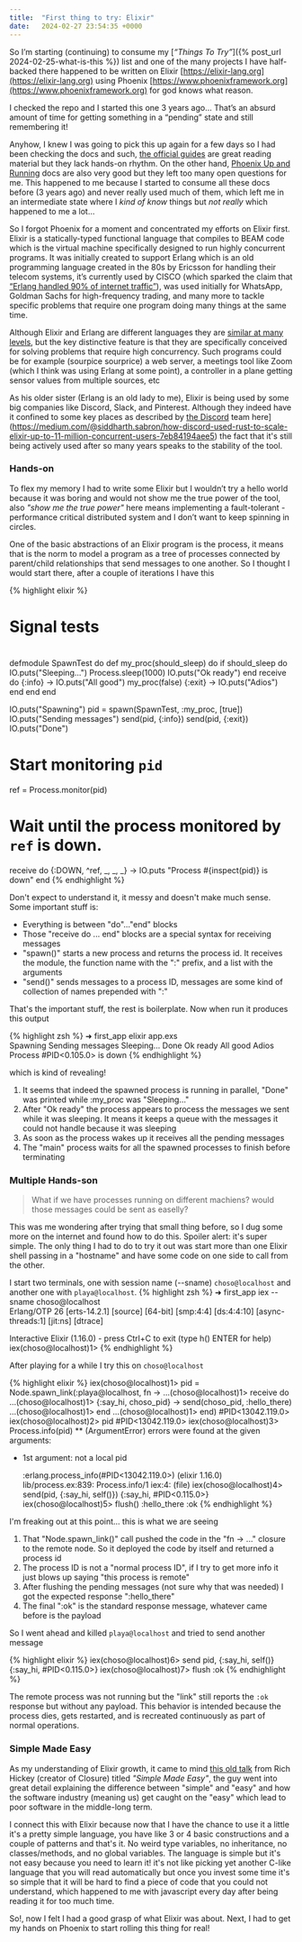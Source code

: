 ```yaml
---
title:  "First thing to try: Elixir"
date:   2024-02-27 23:54:35 +0000
---
```


So I’m starting (continuing) to consume my [_“Things To Try”_]({% post_url 2024-02-25-what-is-this %}) list and one of the many projects I have half-backed there happened to be written on Elixir [https://elixir-lang.org](https://elixir-lang.org) using Phoenix [https://www.phoenixframework.org](https://www.phoenixframework.org) for god knows what reason.

I checked the repo and I started this one 3 years ago… That’s an absurd amount of time for getting something in a “pending” state and still remembering it!

Anyhow, I knew I was going to pick this up again for a few days so I had been checking the docs and such, [the official guides](https://hexdocs.pm/elixir/introduction.html) are great reading material but they lack hands-on rhythm. On the other hand, [Phoenix Up and Running](https://hexdocs.pm/phoenix/up_and_running.html) docs are also very good but they left too many open questions for me. This happened to me because I started to consume all these docs before (3 years ago) and never really used much of them, which left me in an intermediate state where I _kind of know_ things but _not really_ which happened to me a lot… 

So I forgot Phoenix for a moment and concentrated my efforts on Elixir first. Elixir is a statically-typed functional language that compiles to BEAM code which is the virtual machine specifically designed to run highly concurrent programs. It was initially created to support Erlang which is an old programming language created in the 80s by Ericsson for handling their telecom systems, it’s currently used by CISCO (which sparked the claim that [“Erlang handled 90% of internet traffic”](https://news.ycombinator.com/item?id=17218190)), was used initially for WhatsApp, Goldman Sachs for high-frequency trading, and many more to tackle specific problems that require one program doing many things at the same time.

Although Elixir and Erlang are different languages they are [similar at many levels](https://elixir-lang.org/crash-course.html), but the key distinctive feature is that they are specifically conceived for solving problems that require high concurrency. Such programs could be for example (sourpice sourprice) a web server, a meetings tool like Zoom (which I think was using Erlang at some point), a controller in a plane getting sensor values from multiple sources, etc

As his older sister (Erlang is an old lady to me), Elixir is being used by some big companies like Discord, Slack, and Pinterest. Although they indeed have it confined to some key places as described by [the Discord](https://medium.com/@siddharth.sabron/how-discord-used-rust-to-scale-elixir-up-to-11-million-concurrent-users-7eb84194aee5) team here](https://medium.com/@siddharth.sabron/how-discord-used-rust-to-scale-elixir-up-to-11-million-concurrent-users-7eb84194aee5) the fact that it's still being actively used after so many years speaks to the stability of the tool.

### Hands-on

To flex my memory I had to write some Elixir but I wouldn’t try a hello world because it was boring and would not show me the true power of the tool, also _"show me the true power"_ here means implementing a fault-tolerant - performance critical distributed system and I don’t want to keep spinning in circles.

One of the basic abstractions of an Elixir program is the process, it means that is the norm to model a program as a tree of processes connected by parent/child relationships that send messages to one another. So I thought I would start there, after a couple of iterations I have this

{% highlight elixir %}
# Signal tests
#
defmodule SpawnTest do
  def my_proc(should_sleep) do
    if should_sleep do
      IO.puts("Sleeping...")
      Process.sleep(1000)
      IO.puts("Ok ready")
    end
    receive do
      {:info} ->
        IO.puts("All good")
        my_proc(false)
      {:exit} ->
        IO.puts("Adios")
    end
  end
end

IO.puts("Spawning")
pid = spawn(SpawnTest, :my_proc, [true])
IO.puts("Sending messages")
send(pid, {:info})
send(pid, {:exit})
IO.puts("Done")

# Start monitoring `pid`
ref = Process.monitor(pid)

# Wait until the process monitored by `ref` is down.
receive do
  {:DOWN, ^ref, _, _, _} ->
    IO.puts "Process #{inspect(pid)} is down"
end
{% endhighlight %}

Don't expect to understand it, it messy and doesn't make much sense. Some important stuff is:
- Everything is between "do"..."end" blocks
- Those "receive do ... end" blocks are a special syntax for receiving messages
- "spawn()" starts a new process and returns the process id. It receives the module, the function name with the ":" prefix, and a list with the arguments
- "send()" sends messages to a process ID, messages are some kind of collection of names prepended with ":"

That's the important stuff, the rest is boilerplate. Now when run it produces this output

{% highlight zsh %}
➜  first_app elixir app.exs                                                             
Spawning
Sending messages
Sleeping...
Done
Ok ready
All good
Adios
Process #PID<0.105.0> is down
{% endhighlight %}

which is kind of revealing!
1. It seems that indeed the spawned process is running in parallel, "Done" was printed while :my_proc was "Sleeping..."
2. After "Ok ready" the process appears to process the messages we sent while it was sleeping. It means it keeps a queue with the messages it could not handle because it was sleeping
3. As soon as the process wakes up it receives all the pending messages
4. The "main" process waits for all the spawned processes to finish before terminating

### Multiple Hands-son

> What if we have processes running on different machiens? would those messages could be sent as easelly?

This was me wondering after trying that small thing before, so I dug some more on the internet and found how to do this. Spoiler alert: it's super simple. The only thing I had to do to try it out was start more than one Elixir shell passing in a "hostname" and have some code on one side to call from the other.

I start two terminals, one with session name (--sname) `choso@localhost` and another one with `playa@localhost`.
{% highlight zsh %}
➜  first_app iex --sname choso@localhost                                                                                 
Erlang/OTP 26 [erts-14.2.1] [source] [64-bit] [smp:4:4] [ds:4:4:10] [async-threads:1] [jit:ns] [dtrace]

Interactive Elixir (1.16.0) - press Ctrl+C to exit (type h() ENTER for help)
iex(choso@localhost)1> 
{% endhighlight %}

After playing for a while I try this on `choso@localhost`

{% highlight elixir %}
iex(choso@localhost)1> pid = Node.spawn_link(:playa@localhost, fn ->
...(choso@localhost)1>   receive do
...(choso@localhost)1>     {:say_hi, choso_pid} -> send(choso_pid, :hello_there)
...(choso@localhost)1>   end
...(choso@localhost)1> end)
#PID<13042.119.0>
iex(choso@localhost)2> pid
#PID<13042.119.0>
iex(choso@localhost)3> Process.info(pid)
** (ArgumentError) errors were found at the given arguments:

  * 1st argument: not a local pid

    :erlang.process_info(#PID<13042.119.0>)
    (elixir 1.16.0) lib/process.ex:839: Process.info/1
    iex:4: (file)
iex(choso@localhost)4> send(pid, {:say_hi, self()})
{:say_hi, #PID<0.115.0>}
iex(choso@localhost)5> flush()
:hello_there
:ok
{% endhighlight %}

I'm freaking out at this point... this is what we are seeing

1. That "Node.spawn_link()" call pushed the code in the "fn -> ..." closure to the remote node. So it deployed the code by itself and returned a process id
2. The process ID is not a "normal process ID", if I try to get more info it just blows up saying "this process is remote"
3. After flushing the pending messages (not sure why that was needed) I got the expected response ":hello_there"
4. The final ":ok" is the standard response message, whatever came before is the payload

So I went ahead and killed `playa@localhost` and tried to send another message

{% highlight elixir %}
iex(choso@localhost)6> send pid, {:say_hi, self()}
{:say_hi, #PID<0.115.0>}
iex(choso@localhost)7> flush
:ok
{% endhighlight %}

The remote process was not running but the "link" still reports the `:ok` response but without any payload. This behavior is intended because the process dies, gets restarted, and is recreated continuously as part of normal operations.

### Simple Made Easy

As my understanding of Elixir growth, it came to mind [this old talk](https://youtu.be/SxdOUGdseq4) from Rich Hickey (creator of Closure) titled _"Simple Made Easy"_, the guy went into great detail explaining the difference between "simple" and "easy" and how the software industry (meaning us) get caught on the "easy" which lead to poor software in the middle-long term.

I connect this with Elixir because now that I have the chance to use it a little it's a pretty simple language, you have like 3 or 4 basic constructions and a couple of patterns and that's it. No weird type variables, no inheritance, no classes/methods, and no global variables. The language is simple but it's not easy because you need to learn it! it's not like picking yet another C-like language that you will read automatically but once you invest some time it's so simple that it will be hard to find a piece of code that you could not understand, which happened to me with javascript every day after being reading it for too much time.

So!, now I felt I had a good grasp of what Elixir was about.
Next, I had to get my hands on Phoenix to start rolling this thing for real!

